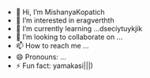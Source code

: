 - 👋 Hi, I’m MishanyaKopatich
- 👀 I’m interested in eragverthth
- 🌱 I’m currently learning ...dseciytuykjik
- 💞️ I’m looking to collaborate on ...
- 📫 How to reach me ...
- 😄 Pronouns: ...
- ⚡ Fun fact: yamakasi|||)
<!---
MishanyaKopatich/MishanyaKopatich is a ✨ special ✨ repository because its `README.md` (this file) appears on your GitHub profile.
You can click the Preview link to take a look at your changes.
